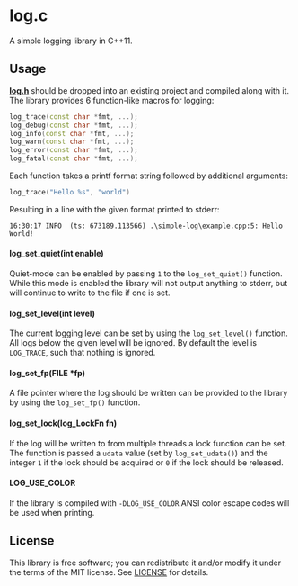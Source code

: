 # log.c
A simple logging library in C++11.

## Usage
**[log.h](log.h)** should be dropped into an existing project and compiled along with it. 
The library provides 6 function-like macros for logging:

```cpp
log_trace(const char *fmt, ...);
log_debug(const char *fmt, ...);
log_info(const char *fmt, ...);
log_warn(const char *fmt, ...);
log_error(const char *fmt, ...);
log_fatal(const char *fmt, ...);
```

Each function takes a printf format string followed by additional arguments:

```cpp
log_trace("Hello %s", "world")
```

Resulting in a line with the given format printed to stderr:

```
16:30:17 INFO  (ts: 673189.113566) .\simple-log\example.cpp:5: Hello World!
```

#### log_set_quiet(int enable)
Quiet-mode can be enabled by passing `1` to the `log_set_quiet()` function. 
While this mode is enabled the library will not output anything to stderr, but will continue to write to the file if one is set.


#### log_set_level(int level)
The current logging level can be set by using the `log_set_level()` function.
All logs below the given level will be ignored. By default the level is `LOG_TRACE`, such that nothing is ignored.


#### log_set_fp(FILE *fp)
A file pointer where the log should be written can be provided to the library by using the `log_set_fp()` function.


#### log_set_lock(log_LockFn fn)
If the log will be written to from multiple threads a lock function can be set.
The function is passed a `udata` value (set by `log_set_udata()`) and the integer `1` if the lock should be acquired or `0` if the lock should be released.


#### LOG_USE_COLOR
If the library is compiled with `-DLOG_USE_COLOR` ANSI color escape codes will be used when printing.


## License
This library is free software; you can redistribute it and/or modify it under the terms of the MIT license. 
See [LICENSE](LICENSE) for details.
